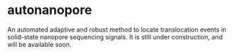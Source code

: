 # autonanopore
An automated adaptive and robust method to locate translocation events in solid-state nanopore sequencing signals.
It is still under construction, and will be available soon.
